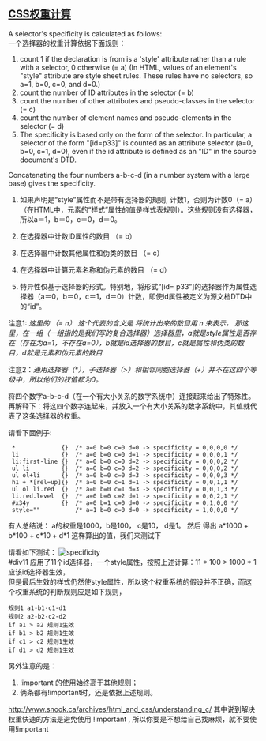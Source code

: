 ## [CSS权重计算](https://www.w3.org/TR/CSS2/cascade.html#specificity)


A selector's specificity is calculated as follows:  
一个选择器的权重计算依据下面规则：

1. count 1 if the declaration is from is a 'style' attribute rather than a rule with a selector, 0 otherwise (= a) (In HTML, values of an element's "style" attribute are style sheet rules. These rules have no selectors, so a=1, b=0, c=0, and d=0.)
2. count the number of ID attributes in the selector (= b)
3. count the number of other attributes and pseudo-classes in the selector (= c)
4. count the number of element names and pseudo-elements in the selector (= d)
5. The specificity is based only on the form of the selector. In particular, a selector of the form "[id=p33]" is counted as an attribute selector (a=0, b=0, c=1, d=0), even if the id attribute is defined as an "ID" in the source document's DTD.

Concatenating the four numbers a-b-c-d (in a number system with a large base) gives the specificity.

1. 如果声明是“style”属性而不是带有选择器的规则, 计数1，否则为计数0（= a）（在HTML中，元素的“样式”属性的值是样式表规则）。这些规则没有选择器，所以a＝1，b＝0，c＝0，d＝0。

2. 在选择器中计数ID属性的数目 （= b）

3. 在选择器中计数其他属性和伪类的数目 （= c）

4. 在选择器中计算元素名称和伪元素的数目 （= d）

5. 特异性仅基于选择器的形式。特别地，将形式“[id= p33”]的选择器作为属性选择器（a＝0，b＝0，c＝1，d＝0）计数，即使id属性被定义为源文档DTD中的“id”。

注意1: *这里的 （= n） 这个代表的含义是 将统计出来的数目用 n 来表示， 那这里，在一组（一组指的是我们写的复合选择器）选择器里，a就是style属性是否存在（存在为a=1，不存在a=0），b就是id选择器的数目，c就是属性和伪类的数目，d就是元素和伪元素的数目.*

注意2：*通用选择器（\*），子选择器（>）和相邻同胞选择器（+）并不在这四个等级中，所以他们的权值都为0。*

将四个数字a-b-c-d（在一个有大小关系的数字系统中）连接起来给出了特殊性。
再解释下：将这四个数字连起来，并放入一个有大小关系的数字系统中，其值就代表了这条选择器的权重。


请看下面例子:
```
 *             {}  /* a=0 b=0 c=0 d=0 -> specificity = 0,0,0,0 */
 li            {}  /* a=0 b=0 c=0 d=1 -> specificity = 0,0,0,1 */
 li:first-line {}  /* a=0 b=0 c=0 d=2 -> specificity = 0,0,0,2 */
 ul li         {}  /* a=0 b=0 c=0 d=2 -> specificity = 0,0,0,2 */
 ul ol+li      {}  /* a=0 b=0 c=0 d=3 -> specificity = 0,0,0,3 */
 h1 + *[rel=up]{}  /* a=0 b=0 c=1 d=1 -> specificity = 0,0,1,1 */
 ul ol li.red  {}  /* a=0 b=0 c=1 d=3 -> specificity = 0,0,1,3 */
 li.red.level  {}  /* a=0 b=0 c=2 d=1 -> specificity = 0,0,2,1 */
 #x34y         {}  /* a=0 b=1 c=0 d=0 -> specificity = 0,1,0,0 */
 style=""          /* a=1 b=0 c=0 d=0 -> specificity = 1,0,0,0 */
```
有人总结说： a的权重是1000，b是100， c是10， d是1。 然后
得出  a\*1000 + b\*100 + c\*10 + d\*1 这样算出的值，我们来测试下

请看如下测试：
![specificity](../../../assert/imgs/css-cascade-specificity.jpg)  
#div11 应用了11个id选择器，一个style属性，按照上述计算：11 \* 100 > 1000 \* 1 应该id选择器生效，  
但是最后生效的样式仍然使style属性，所以这个权重系统的假设并不正确，而这个权重系统的判断规则应是如下规则，

```
规则1 a1-b1-c1-d1
规则2 a2-b2-c2-d2
if a1 > a2 规则1生效
if b1 > b2 规则1生效
if c1 > c2 规则1生效
if d1 > d2 规则1生效
```
另外注意的是：
1. !important 的使用始终高于其他规则；  
2. 俩条都有!important时，还是依据上述规则。  

http://www.snook.ca/archives/html_and_css/understanding_c/
其中说到解决权重快速的方法是避免使用 !important , 所以你要是不想给自己找麻烦，就不要使用!important